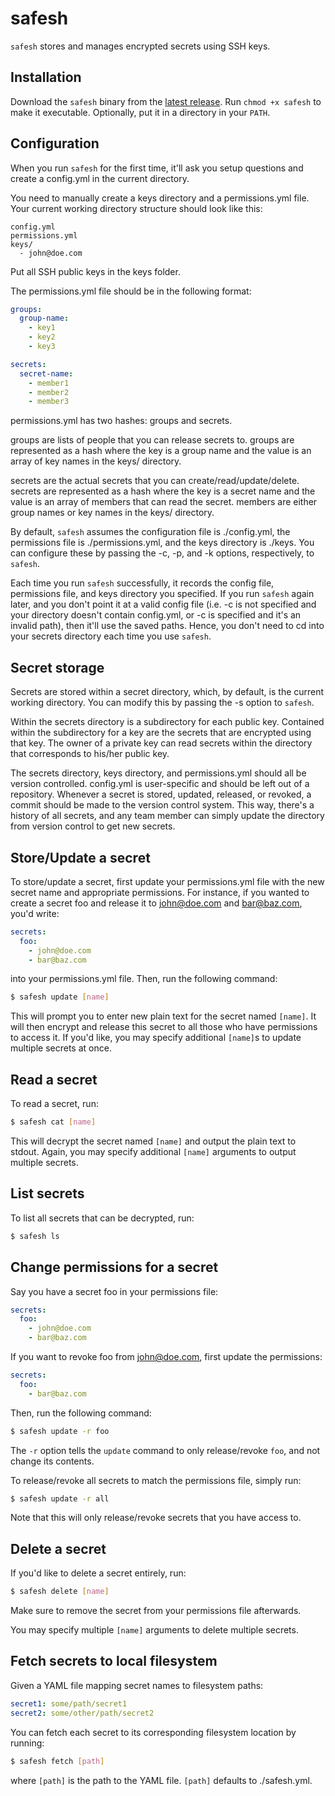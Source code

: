 # safesh
`safesh` stores and manages encrypted secrets using SSH keys.

## Installation
Download the `safesh` binary from the
[latest release](https://github.com/karthikv/safesh/releases/tag/v0.1.0). Run
`chmod +x safesh` to make it executable. Optionally, put it in a directory in
your `PATH`.

## Configuration
When you run `safesh` for the first time, it'll ask you setup questions and
create a config.yml in the current directory.

You need to manually create a keys directory and a permissions.yml file. Your
current working directory structure should look like this:

```
config.yml
permissions.yml
keys/
  - john@doe.com
```

Put all SSH public keys in the keys folder.

The permissions.yml file should be in the following format:

```yml
groups:
  group-name:
    - key1
    - key2
    - key3

secrets:
  secret-name:
    - member1
    - member2
    - member3
```

permissions.yml has two hashes: groups and secrets.

groups are lists of people that you can release secrets to. groups are
represented as a hash where the key is a group name and the value is an array
of key names in the keys/ directory.

secrets are the actual secrets that you can create/read/update/delete. secrets
are represented as a hash where the key is a secret name and the value is an
array of members that can read the secret. members are either group names or
key names in the keys/ directory.

By default, `safesh` assumes the configuration file is ./config.yml, the
permissions file is ./permissions.yml, and the keys directory is ./keys. You
can configure these by passing the -c, -p, and -k options, respectively, to
`safesh`.

Each time you run `safesh` successfully, it records the config file,
permissions file, and keys directory you specified. If you run `safesh` again
later, and you don't point it at a valid config file (i.e. -c is not specified
and your directory doesn't contain config.yml, or -c is specified and it's an
invalid path), then it'll use the saved paths. Hence, you don't need to cd into
your secrets directory each time you use `safesh`.

## Secret storage
Secrets are stored within a secret directory, which, by default, is the current
working directory. You can modify this by passing the -s option to `safesh`.

Within the secrets directory is a subdirectory for each public key. Contained
within the subdirectory for a key are the secrets that are encrypted using that
key. The owner of a private key can read secrets within the directory that
corresponds to his/her public key.

The secrets directory, keys directory, and permissions.yml should all be
version controlled. config.yml is user-specific and should be left out of
a repository. Whenever a secret is stored, updated, released, or revoked,
a commit should be made to the version control system. This way, there's
a history of all secrets, and any team member can simply update the directory
from version control to get new secrets.


## Store/Update a secret
To store/update a secret, first update your permissions.yml file with the new
secret name and appropriate permissions. For instance, if you wanted to create
a secret foo and release it to john@doe.com and bar@baz.com, you'd write:

```yml
secrets:
  foo:
    - john@doe.com
    - bar@baz.com
```

into your permissions.yml file. Then, run the following command:

```sh
$ safesh update [name]
```

This will prompt you to enter new plain text for the secret named `[name]`. It
will then encrypt and release this secret to all those who have permissions to
access it. If you'd like, you may specify additional `[name]`s to update
multiple secrets at once.


## Read a secret
To read a secret, run:

```sh
$ safesh cat [name]
```

This will decrypt the secret named `[name]` and output the plain text to stdout.
Again, you may specify additional `[name]` arguments to output multiple secrets.


## List secrets
To list all secrets that can be decrypted, run:

```sh
$ safesh ls
```


## Change permissions for a secret
Say you have a secret foo in your permissions file:

```yml
secrets:
  foo:
    - john@doe.com
    - bar@baz.com
```

If you want to revoke foo from john@doe.com, first update the permissions:

```yml
secrets:
  foo:
    - bar@baz.com
```

Then, run the following command:

```sh
$ safesh update -r foo
```

The `-r` option tells the `update` command to only release/revoke `foo`,
and not change its contents.

To release/revoke all secrets to match the permissions file, simply run:

```sh
$ safesh update -r all
```

Note that this will only release/revoke secrets that you have access to.


## Delete a secret
If you'd like to delete a secret entirely, run:

```sh
$ safesh delete [name]
```

Make sure to remove the secret from your permissions file afterwards.

You may specify multiple `[name]` arguments to delete multiple secrets.


## Fetch secrets to local filesystem
Given a YAML file mapping secret names to filesystem paths:

```yml
secret1: some/path/secret1
secret2: some/other/path/secret2
```

You can fetch each secret to its corresponding filesystem location by running:

```sh
$ safesh fetch [path]
```

where `[path]` is the path to the YAML file. `[path]` defaults to ./safesh.yml.
